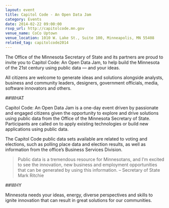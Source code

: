 ```yaml
---
layout: event 
title: Capitol Code - An Open Data Jam 
category: Events
date: 2014-02-22 09:00:00
rsvp_url: http://capitolcode.mn.gov 
venue_name: CoCo Uptown
venue_location: 1010 W. Lake St., Suite 100, Minneapolis, MN 55408
related_tag: capitolcode2014
---
```


The Office of the Minnesota Secretary of State and its partners are proud to
invite you to Capitol Code: An Open Data Jam, to help build the Minnesota of
the 21st century using public data — and your ideas.

All citizens are welcome to generate ideas and solutions alongside analysts,
business and community leaders, designers, government officials, media,
software innovators and others.

##WHAT

Capitol Code: An Open Data Jam is a one-day event driven by passionate and
engaged citizens given the opportunity to explore and drive solutions using
public data from the Office of the Minnesota Secretary of State. Participants
are called on to apply existing technologies or build new applications using
public data.

The Capitol Code public data sets available are related to voting and
elections, such as polling place data and election results, as well as
information from the office’s Business Services Division.

> Public data is a tremendous resource for Minnesotans, and I’m excited to see
> the innovation, new business and employment opportunities that can be
> generated by using this information. – Secretary of State Mark Ritchie

##WHY

Minnesota needs your ideas, energy, diverse perspectives and skills to ignite
innovation that can result in great solutions for our communities.
